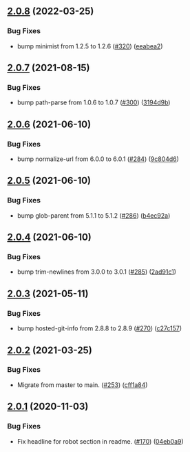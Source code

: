 ## [2.0.8](https://github.com/thenativeweb/xprod/compare/2.0.7...2.0.8) (2022-03-25)


### Bug Fixes

* bump minimist from 1.2.5 to 1.2.6 ([#320](https://github.com/thenativeweb/xprod/issues/320)) ([eeabea2](https://github.com/thenativeweb/xprod/commit/eeabea2cef0d6a227a518feeec1fd8c891a2c130))

## [2.0.7](https://github.com/thenativeweb/xprod/compare/2.0.6...2.0.7) (2021-08-15)


### Bug Fixes

* bump path-parse from 1.0.6 to 1.0.7 ([#300](https://github.com/thenativeweb/xprod/issues/300)) ([3194d9b](https://github.com/thenativeweb/xprod/commit/3194d9b06bea3486fcb6751112d8c63c2a1dc61c))

## [2.0.6](https://github.com/thenativeweb/xprod/compare/2.0.5...2.0.6) (2021-06-10)


### Bug Fixes

* bump normalize-url from 6.0.0 to 6.0.1 ([#284](https://github.com/thenativeweb/xprod/issues/284)) ([9c804d6](https://github.com/thenativeweb/xprod/commit/9c804d65067da553059588773b2c84d8ace5919c))

## [2.0.5](https://github.com/thenativeweb/xprod/compare/2.0.4...2.0.5) (2021-06-10)


### Bug Fixes

* bump glob-parent from 5.1.1 to 5.1.2 ([#286](https://github.com/thenativeweb/xprod/issues/286)) ([b4ec92a](https://github.com/thenativeweb/xprod/commit/b4ec92a68f3222c572f14293f4b54a47963184fd))

## [2.0.4](https://github.com/thenativeweb/xprod/compare/2.0.3...2.0.4) (2021-06-10)


### Bug Fixes

* bump trim-newlines from 3.0.0 to 3.0.1 ([#285](https://github.com/thenativeweb/xprod/issues/285)) ([2ad91c1](https://github.com/thenativeweb/xprod/commit/2ad91c19909170bfbde3804c1db69bc76cca87fc))

## [2.0.3](https://github.com/thenativeweb/xprod/compare/2.0.2...2.0.3) (2021-05-11)


### Bug Fixes

* bump hosted-git-info from 2.8.8 to 2.8.9 ([#270](https://github.com/thenativeweb/xprod/issues/270)) ([c27c157](https://github.com/thenativeweb/xprod/commit/c27c1570e64008e101d7d273339cbe2abefe4ccf))

## [2.0.2](https://github.com/thenativeweb/xprod/compare/2.0.1...2.0.2) (2021-03-25)


### Bug Fixes

* Migrate from master to main. ([#253](https://github.com/thenativeweb/xprod/issues/253)) ([cff1a84](https://github.com/thenativeweb/xprod/commit/cff1a84c21509b09bd85397e1803c8486dc0d222))

## [2.0.1](https://github.com/thenativeweb/xprod/compare/2.0.0...2.0.1) (2020-11-03)


### Bug Fixes

* Fix headline for robot section in readme. ([#170](https://github.com/thenativeweb/xprod/issues/170)) ([04eb0a9](https://github.com/thenativeweb/xprod/commit/04eb0a90bcbcdd43cbc4f0f839e80e245d517b87))
